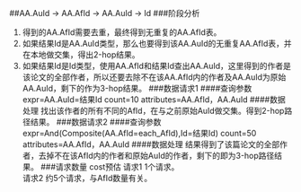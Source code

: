 ##AA.AuId -> AA.AfId -> AA.AuId -> Id
###阶段分析
1. 得到的AA.AfId需要去重，最终得到无重复的AA.AfId表。
2. 如果结果Id是AA.AuId类型，那么也要得到该AA.AuId的无重复AA.AfId表，并在本地做交集，得出2-hop结果。
3. 如果结果Id是Id类型，使用AA.AfId和结果Id查出AA.AuId，这里得到的作者是该论文的全部作者，所以还要去除不在该AA.AfId内的作者及AA.AuId为原始AA.AuId，剩下的作为3-hop结果。
###数据请求1
####查询参数
		expr=AA.AuId=结果Id
		count=10
		attributes=AA.AfId，AA.AuId
####数据处理
找出该作者的所有不同的AfId，在与之前原始AuId做交集。得到2-hop路径结果。
###数据请求2
####查询参数
		expr=And(Composite(AA.AfId=each_AfId),Id=结果Id)
		count=50
		attributes=AA.AfId，AA.AuId
####数据处理
结果得到了该篇论文的全部作者，去掉不在该AfId内的作者和原始AuId的作者，剩下的即为3-hop路径结果。
###请求数量 cost预估
请求1 1个请求。  
请求2 约5个请求，与AfId数量有关。